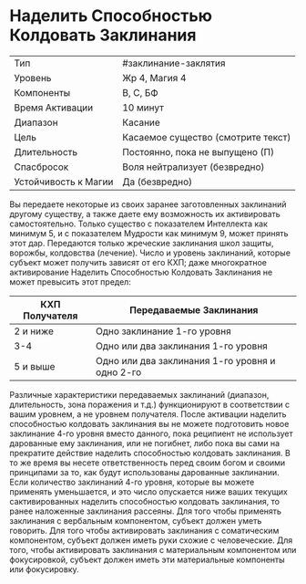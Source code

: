 # Наделить Способностью Колдовать Заклинания

|                      |                                    |
| -------------------- | ---------------------------------- |
| Тип                  | #заклинание-заклятия               | 
| Уровень              | Жр 4, Магия 4                      |
| Компоненты           | В, С, БФ                           |
| Время Активации      | 10 минут                           |
| Диапазон             | Касание                            |
| Цель                 | Касаемое существо (смотрите текст) |
| Длительность         | Постоянно, пока не выпущено (П)    |
| Спасбросок           | Воля нейтрализует (безвредно)      |
| Устойчивость к Магии | Да (безвредно)                     |


Вы передаете некоторые из своих заранее заготовленных заклинаний другому существу, а также даете ему возможность их активировать самостоятельно. Только существо с показателем Интеллекта как минимум 5, и с показателем Мудрости как минимум 9, может принять этот дар. Передаются только жреческие заклинания школ защиты, ворожбы, колдовства (лечение). Число и уровень заклинаний, которые субъект может получить зависят от его КХП; даже многократное активирование Наделить Способностью Колдовать Заклинания не может превысить этот предел:

| КХП Получателя | Передаваемые Заклинания                         |
| -------------- | ----------------------------------------------- |
| 2 и ниже       | Одно заклинание 1-го уровня                     |
| 3-4            | Одно или два заклинания 1-го уровня             |
| 5 и выше       | Одно или два заклинания 1-го уровня и одно 2-го |

Различные характеристики передаваемых заклинаний (диапазон, длительность, зона поражения и т.д.) функционируют в соответствии с вашим уровнем, а не уровнем получателя. После активации наделить способностью колдовать заклинания вы не можете подготовить новое заклинание 4-го уровня вместо данного, пока реципиент не использует дарованные ему заклинания, или не погибнет, либо пока вы сами на прекратите действие наделить способностью колдовать заклинания. В то же время вы несете ответственность перед своим богом и своими принципами за то, как будут использованы дарованные заклинании. Если количество заклинаний 4-го уровня, которые вы можете применять уменьшается, и это число опускается ниже ваших текущих сактивированных наделить способностью колдовать заклинания, то ранее наложенные заклинания рассеяны. Для того чтобы применять заклинания с вербальным компонентом, субъект должен уметь говорить. Для того чтобы активировать заклинания с соматическим компонентом, субъект должен иметь руки схожие с человеческие. Для того, чтобы активировать заклинания с материальным компонентом или фокусировкой, субъект должен иметь эти материальные компоненты или фокусировку.